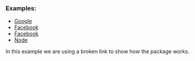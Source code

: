 ### Examples: 

- [Google](https://www.google.com)
- [Facebook](https://www.facebook.com)
- [Facebook](htatp://www.facebodasasdok.com)
- [Node](https://www.nodejs.org)

In this example we are using a broken link to show how the package works.